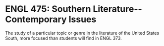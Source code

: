# ENGL 475: Southern Literature--Contemporary Issues

The study of a particular topic or genre in the literature of the United States South, more focused than students will find in ENGL 373.